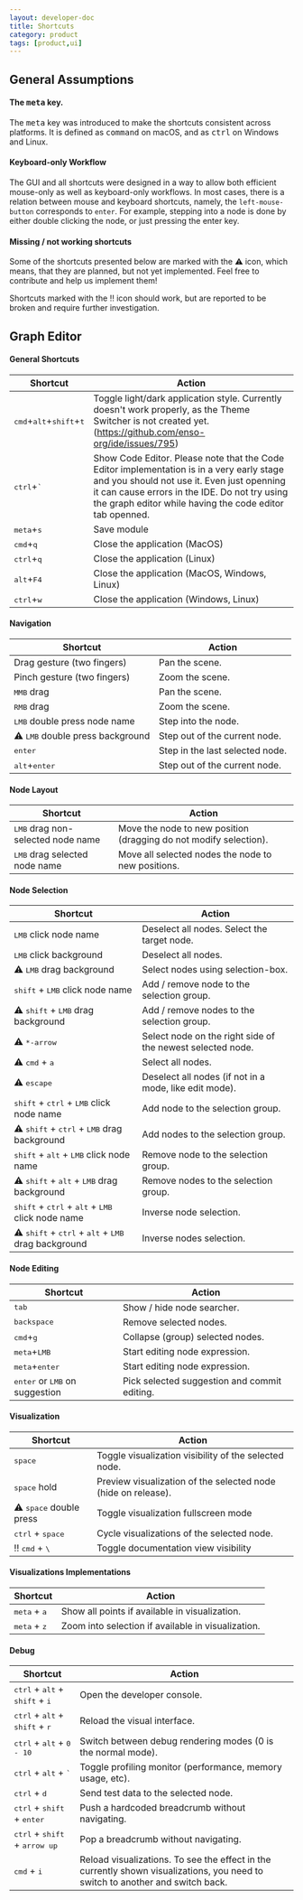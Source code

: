 ```yaml
---
layout: developer-doc
title: Shortcuts
category: product
tags: [product,ui]
---
```


## General Assumptions

#### The <kbd>meta</kbd> key.
The <kbd>meta</kbd> key was introduced to make the shortcuts consistent across platforms. 
It is defined as <kbd>command</kbd> on macOS, and as <kbd>ctrl</kbd> on Windows and Linux.

#### Keyboard-only Workflow
The GUI and all shortcuts were designed in a way to allow both efficient mouse-only as well as
keyboard-only workflows. In most cases, there is a relation between mouse and keyboard shortcuts,
namely, the `left-mouse-button` corresponds to `enter`. For example, stepping into a node is done
by either double clicking the node, or just pressing the enter key.

#### Missing / not working shortcuts
Some of the shortcuts presented below are marked with the :warning: icon, which means, that they are
planned, but not yet implemented. Feel free to contribute and help us implement them!

Shortcuts marked with the :bangbang: icon should work, but are reported to be broken and require
further investigation.



## Graph Editor

#### General Shortcuts
| Shortcut | Action |
| -------- | ------ |
| <kbd>cmd</kbd>+<kbd>alt</kbd>+<kbd>shift</kbd>+<kbd>t</kbd> | Toggle light/dark application style. Currently doesn't work properly, as the Theme Switcher is not created yet. (https://github.com/enso-org/ide/issues/795)|
| <kbd>ctrl</kbd>+<kbd>`</kbd>                                | Show Code Editor. Please note that the Code Editor implementation is in a very early stage and you should not use it. Even just openning it can cause errors in the IDE. Do not try using the graph editor while having the code editor tab openned. |
| <kbd>meta</kbd>+<kbd>s</kbd>                                | Save module |
| <kbd>cmd</kbd>+<kbd>q</kbd>                                 | Close the application (MacOS) |
| <kbd>ctrl</kbd>+<kbd>q</kbd>                                | Close the application (Linux) |
| <kbd>alt</kbd>+<kbd>F4</kbd>                                | Close the application (MacOS, Windows, Linux) |
| <kbd>ctrl</kbd>+<kbd>w</kbd>                                | Close the application (Windows, Linux) |


#### Navigation
| Shortcut | Action |
| -------- | ------ |
| Drag gesture (two fingers)             | Pan the scene.
| Pinch gesture (two fingers)            | Zoom the scene.
| <kbd>MMB</kbd> drag                    | Pan the scene.
| <kbd>RMB</kbd> drag                    | Zoom the scene.
| <kbd>LMB</kbd> double press node name  | Step into the node.
| :warning: <kbd>LMB</kbd> double press background | Step out of the current node.
| <kbd>enter</kbd>                       | Step in the last selected node.
| <kbd>alt</kbd>+<kbd>enter</kbd>        | Step out of the current node.


#### Node Layout
| Shortcut | Action |
| -------- | ------ |
| <kbd>LMB</kbd> drag non-selected node name | Move the node to new position (dragging do not modify selection). |
| <kbd>LMB</kbd> drag selected node name     | Move all selected nodes the node to new positions. |


#### Node Selection
| Shortcut | Action |
| --- | --- |
| <kbd>LMB</kbd> click node name                                                       | Deselect all nodes. Select the target node. |
| <kbd>LMB</kbd> click background                                                      | Deselect all nodes. |
| :warning: <kbd>LMB</kbd> drag background                                             | Select nodes using selection-box. |
| <kbd>shift</kbd> + <kbd>LMB</kbd> click node name                                    | Add / remove node to the selection group. |
| :warning: <kbd>shift</kbd> + <kbd>LMB</kbd> drag background                          | Add / remove nodes to the selection group. |
| :warning: <kbd>*-arrow</kbd>                                                         | Select node on the right side of the newest selected node. |
| :warning: <kbd>cmd</kbd> + <kbd>a</kbd>                                              | Select all nodes. |
| :warning: <kbd>escape</kbd>                                                          | Deselect all nodes (if not in a mode, like edit mode). |
| <kbd>shift</kbd> + <kbd>ctrl</kbd> + <kbd>LMB</kbd> click node name                  | Add node to the selection group. |
| :warning: <kbd>shift</kbd> + <kbd>ctrl</kbd> + <kbd>LMB</kbd> drag background        | Add nodes to the selection group. |
| <kbd>shift</kbd> + <kbd>alt</kbd> + <kbd>LMB</kbd> click node name                   | Remove node to the selection group. |
| :warning: <kbd>shift</kbd> + <kbd>alt</kbd> + <kbd>LMB</kbd> drag background         | Remove nodes to the selection group. |
| <kbd>shift</kbd> + <kbd>ctrl</kbd> + <kbd>alt</kbd> + <kbd>LMB</kbd> click node name | Inverse node selection. |
| :warning: <kbd>shift</kbd> + <kbd>ctrl</kbd> + <kbd>alt</kbd> + <kbd>LMB</kbd> drag background | Inverse nodes selection. |


#### Node Editing
| Shortcut | Action |
| -------- | ------ |
| <kbd>tab</kbd>                                   | Show / hide node searcher. |
| <kbd>backspace</kbd>                             | Remove selected nodes. |
| <kbd>cmd</kbd>+<kbd>g</kbd>                      | Collapse (group) selected nodes. |
| <kbd>meta</kbd>+<kbd>LMB</kbd>                   | Start editing node expression. |
| <kbd>meta</kbd>+<kbd>enter</kbd>                 | Start editing node expression. |
| <kbd>enter</kbd> or <kbd>LMB</kbd> on suggestion | Pick selected suggestion and commit editing. |


#### Visualization
| Shortcut | Action |
| -------- | ------ |
| <kbd>space</kbd>                          | Toggle visualization visibility of the selected node. |
| <kbd>space</kbd> hold                     | Preview visualization of the selected node (hide on release). |
| :warning: <kbd>space</kbd> double press   | Toggle visualization fullscreen mode |
| <kbd>ctrl</kbd> + <kbd>space</kbd>        | Cycle visualizations of the selected node. |
| :bangbang: <kbd>cmd</kbd> + <kbd>\\</kbd> | Toggle documentation view visibility |


#### Visualizations Implementations
| Shortcut | Action |
| -------- | ------ |
| <kbd>meta</kbd> + <kbd>a</kbd> | Show all points if available in visualization. |
| <kbd>meta</kbd> + <kbd>z</kbd> | Zoom into selection if available in visualization. |


#### Debug
| Shortcut | Action |
| -------- | ------ |
| <kbd>ctrl</kbd> + <kbd>alt</kbd> + <kbd>shift</kbd> + <kbd>i</kbd> | Open the developer console. |
| <kbd>ctrl</kbd> + <kbd>alt</kbd> + <kbd>shift</kbd> + <kbd>r</kbd> | Reload the visual interface. |
| <kbd>ctrl</kbd> + <kbd>alt</kbd> + <kbd>0 - 10</kbd>               | Switch between debug rendering modes (0 is the normal mode). |
| <kbd>ctrl</kbd> + <kbd>alt</kbd> + <kbd>`</kbd>                    | Toggle profiling monitor (performance, memory usage, etc). |
| <kbd>ctrl</kbd> + <kbd>d</kbd>                                     | Send test data to the selected node. |
| <kbd>ctrl</kbd> + <kbd>shift</kbd> + <kbd>enter</kbd>              | Push a hardcoded breadcrumb without navigating. |
| <kbd>ctrl</kbd> + <kbd>shift</kbd> + <kbd>arrow up</kbd>           | Pop a breadcrumb without navigating. |
| <kbd>cmd</kbd>  + <kbd>i</kbd>                                     | Reload visualizations. To see the effect in the currently shown visualizations, you need to switch to another and switch back. |
